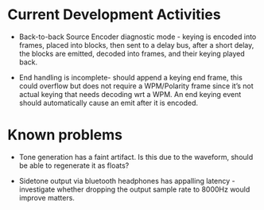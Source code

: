 # Current Development Activities

* Back-to-back Source Encoder diagnostic mode - keying is encoded into frames, placed into blocks, then sent to a
  delay bus, after a short delay, the blocks are emitted, decoded into frames, and their keying played back.

* End handling is incomplete- should append a keying end frame, this could overflow but does not require a WPM/Polarity
  frame since it’s not actual keying that needs decoding wrt a WPM. An end keying event should automatically cause an
  emit after it is encoded.

# Known problems
* Tone generation has a faint artifact. Is this due to the waveform, should be able to regenerate it as floats?

* Sidetone output via bluetooth headphones has appalling latency - investigate whether dropping the output sample 
  rate to 8000Hz would improve matters.
